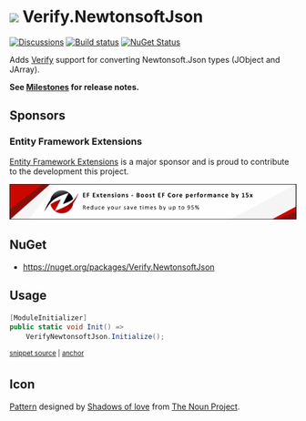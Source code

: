 # <img src="/src/icon.png" height="30px"> Verify.NewtonsoftJson

[![Discussions](https://img.shields.io/badge/Verify-Discussions-yellow?svg=true&label=)](https://github.com/orgs/VerifyTests/discussions)
[![Build status](https://ci.appveyor.com/api/projects/status/ej794va900x9257f?svg=true)](https://ci.appveyor.com/project/SimonCropp/Verify-NewtonsoftJson)
[![NuGet Status](https://img.shields.io/nuget/v/Verify.NewtonsoftJson.svg)](https://www.nuget.org/packages/Verify.NewtonsoftJson/)

Adds [Verify](https://github.com/VerifyTests/Verify) support for converting Newtonsoft.Json types (JObject and JArray).

**See [Milestones](../../milestones?state=closed) for release notes.**


## Sponsors

### Entity Framework Extensions<!-- include: zzz. path: /docs/zzz.include.md -->

[Entity Framework Extensions](https://entityframework-extensions.net/) is a major sponsor and is proud to contribute to the development this project.

[![Entity Framework Extensions](docs/zzz.png)](https://entityframework-extensions.net)<!-- endInclude -->


## NuGet

 * https://nuget.org/packages/Verify.NewtonsoftJson


## Usage

<!-- snippet: enable -->
<a id='snippet-enable'></a>
```cs
[ModuleInitializer]
public static void Init() =>
    VerifyNewtonsoftJson.Initialize();
```
<sup><a href='/src/Tests/ModuleInitializer.cs#L3-L9' title='Snippet source file'>snippet source</a> | <a href='#snippet-enable' title='Start of snippet'>anchor</a></sup>
<!-- endSnippet -->


## Icon

[Pattern](https://thenounproject.com/term/pattern/1440985/) designed by [Shadows of love](https://thenounproject.com/vinoth7089/) from [The Noun Project](https://thenounproject.com/).
